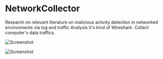 # NetworkCollector
Research on relevant literature on malicious activity detection in networked environments via log and traffic Analysis
It's kind of Wireshark. 
Collect computer's data traffics.

![Screenshot](https://drive.google.com/file/d/0B9YdHlM73kRaNXhTamJjOUZEaHc/view?usp=sharing)


![Screenshot](https://drive.google.com/open?id=0B9YdHlM73kRadXZIbm9QeElZc1k)
